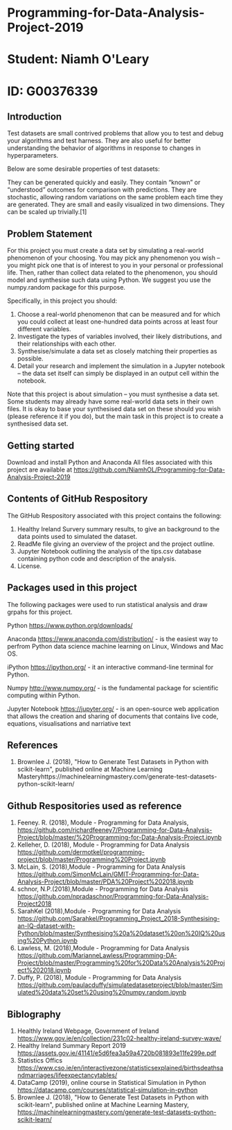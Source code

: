 # Programming-for-Data-Analysis-Project-2019 #
# Student: Niamh O'Leary #
# ID: G00376339 #

## Introduction ##

Test datasets are small contrived problems that allow you to test and debug your algorithms and test harness. They are also useful for better understanding the behavior of algorithms in response to changes in hyperparameters.

Below are some desirable properties of test datasets:

They can be generated quickly and easily.
They contain “known” or “understood” outcomes for comparison with predictions.
They are stochastic, allowing random variations on the same problem each time they are generated.
They are small and easily visualized in two dimensions.
They can be scaled up trivially.[1]

## Problem Statement ##

For this project you must create a data set by simulating a real-world phenomenon of
your choosing. You may pick any phenomenon you wish – you might pick one that is
of interest to you in your personal or professional life. Then, rather than collect data
related to the phenomenon, you should model and synthesise such data using Python.
We suggest you use the numpy.random package for this purpose.

Specifically, in this project you should:
1. Choose a real-world phenomenon that can be measured and for which you could
   collect at least one-hundred data points across at least four different variables.
2. Investigate the types of variables involved, their likely distributions, and their
   relationships with each other.
3. Synthesise/simulate a data set as closely matching their properties as possible.
4. Detail your research and implement the simulation in a Jupyter notebook – the
   data set itself can simply be displayed in an output cell within the notebook.
    
Note that this project is about simulation – you must synthesise a data set. Some
students may already have some real-world data sets in their own files. It is okay to
base your synthesised data set on these should you wish (please reference it if you do),
but the main task in this project is to create a synthesised data set.

## Getting started ##

Download and install Python and Anaconda 
All files associated with this project are available at https://github.com/NiamhOL/Programming-for-Data-Analysis-Project-2019

## Contents of GitHub Respository ##
The GitHub Respository associated with this project contains the following:

1. Healthy Ireland Survery summary results, to give an background to the data points used to simulated the dataset.
2. ReadMe file giving an overview of the project and the project outline.
3. Jupyter Notebook outlining the analysis of the tips.csv database containing python code and description of the analysis.
3. License.

## Packages used in this project ##

The following packages were used to run statistical analysis and draw grpahs for this project.

Python https://www.python.org/downloads/

Anaconda https://www.anaconda.com/distribution/ - is the easiest way to perfrom Python data science machine learning on Linux, Windows and Mac OS.

iPython https://ipython.org/ - it an interactive command-line terminal for Python.

Numpy http://www.numpy.org/ - is the fundamental package for scientific computing within Python.

Jupyter Notebook https://jupyter.org/ - is an open-source web application that allows the creation and sharing of documents that contains live code, equations, visualisations and narriative text

## References ##
1. Brownlee J. (2018), "How to Generate Test Datasets in Python with scikit-learn", published online at Machine Learning Masteryhttps://machinelearningmastery.com/generate-test-datasets-python-scikit-learn/

## Github Respositories used as reference ## 
1. Feeney. R. (2018), Module - Programming for Data Analysis, https://github.com/richardfeeney7/Programming-for-Data-Analysis-Project/blob/master/%20Programming-for-Data-Analysis-Project.ipynb
2. Kelleher, D. (2018), Module - Programming for Data Analysis https://github.com/dermotkel/programming-project/blob/master/Programming%20Project.ipynb
3. McLain, S. (2018),Module - Programming for Data Analysis https://github.com/SimonMcLain/GMIT-Programming-for-Data-Analysis-Project/blob/master/PDA%20Project%202018.ipynb
4. schnor, N.P.(2018),Module - Programming for Data Analysis  https://github.com/npradaschnor/Programming-for-Data-Analysis-Project2018
5. SarahKel (2018),Module - Programming for Data Analysis https://github.com/Sarahkel/Programming_Project_2018-Synthesising-an-IQ-dataset-with-Python/blob/master/Synthesising%20a%20dataset%20on%20IQ%20using%20Python.ipynb
6. Lawless, M. (2018),Module - Programming for Data Analysis   https://github.com/MarianneLawless/Programming-DA-Project/blob/master/Programming%20for%20Data%20Analysis%20Project%202018.ipynb
7. Duffy, P. (2018), Module - Programming for Data Analysis   https://github.com/paulacduffy/simulatedatasetproject/blob/master/Simulated%20data%20set%20using%20numpy.random.ipynb

## Biblography ##
1. Healthly Ireland Webpage, Government of Ireland https://www.gov.ie/en/collection/231c02-healthy-ireland-survey-wave/
2. Healthy Ireland Summary Report 2019 https://assets.gov.ie/41141/e5d6fea3a59a4720b081893e11fe299e.pdf
3. Statistics Offics https://www.cso.ie/en/interactivezone/statisticsexplained/birthsdeathsandmarriages/lifeexpectancytables/
4. DataCamp (2019), online course in Statistical Simulation in Python   https://datacamp.com/courses/statistical-simulation-in-python
5. Brownlee J. (2018), "How to Generate Test Datasets in Python with scikit-learn", published online at Machine Learning Mastery,  https://machinelearningmastery.com/generate-test-datasets-python-scikit-learn/


